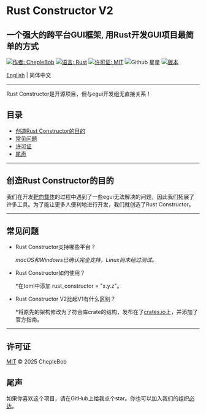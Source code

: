 # Rust Constructor V2

## 一个强大的跨平台GUI框架, 用Rust开发GUI项目最简单的方式

[![作者: ChepleBob](https://img.shields.io/badge/作者-ChepleBob-00B4D8)](https://github.com/ChepleBob30)
[![语言: Rust](https://img.shields.io/badge/语言-Rust-5F4C49)](https://www.rust-lang.org/)
[![许可证: MIT](https://img.shields.io/badge/许可证-MIT-yellow.svg)](https://opensource.org/licenses/MIT)
![Github 星星](https://img.shields.io/github/stars/ChepleBob30/Rust-Constructor?style=flat&color=red)
[![版本](https://img.shields.io/badge/版本-v2.0.8-421463)](https://github.com/ChepleBob30/Rust-Constructor/releases)

[English](./README.md) | 简体中文

---

Rust Constructor是开源项目，但与egui开发组无直接关系！

## 目录

- [创造Rust Constructor的目的](#创造rust-constructor的目的)
- [常见问题](#常见问题)
- [许可证](#许可证)
- [尾声](#尾声)

---

## 创造Rust Constructor的目的

我们在开发[靶向载体](https://github.com/ChepleBob30/Targeted-Vector/)的过程中遇到了一些egui无法解决的问题，因此我们拓展了许多工具。为了能让更多人便利地进行开发，我们就创造了Rust Constructor。

---

## 常见问题

- Rust Constructor支持哪些平台？

    *macOS和Windows已确认完全支持，Linux尚未经过测试。*

- Rust Constructor如何使用？

    *在toml中添加 rust_constructor = "x.y.z"。

- Rust Constructor V2比起V1有什么区别？

    *将原先的架构修改为了符合库crate的结构，发布在了[crates.io](https://crates.io/)上，并添加了官方指南。

---

## 许可证

[MIT](./LICENSE-MIT) © 2025 ChepleBob

## 尾声

如果你喜欢这个项目，请在GitHub上给我点个star。你也可以加入我们的组织[必达](https://github.com/Binder-organize)。
